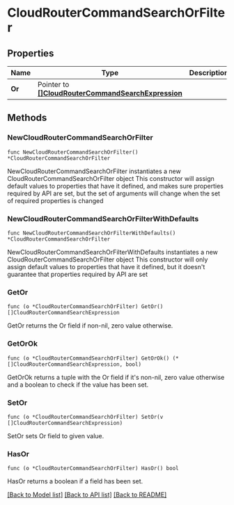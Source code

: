 # CloudRouterCommandSearchOrFilter

## Properties

Name | Type | Description | Notes
------------ | ------------- | ------------- | -------------
**Or** | Pointer to [**[]CloudRouterCommandSearchExpression**](CloudRouterCommandSearchExpression.md) |  | [optional] 

## Methods

### NewCloudRouterCommandSearchOrFilter

`func NewCloudRouterCommandSearchOrFilter() *CloudRouterCommandSearchOrFilter`

NewCloudRouterCommandSearchOrFilter instantiates a new CloudRouterCommandSearchOrFilter object
This constructor will assign default values to properties that have it defined,
and makes sure properties required by API are set, but the set of arguments
will change when the set of required properties is changed

### NewCloudRouterCommandSearchOrFilterWithDefaults

`func NewCloudRouterCommandSearchOrFilterWithDefaults() *CloudRouterCommandSearchOrFilter`

NewCloudRouterCommandSearchOrFilterWithDefaults instantiates a new CloudRouterCommandSearchOrFilter object
This constructor will only assign default values to properties that have it defined,
but it doesn't guarantee that properties required by API are set

### GetOr

`func (o *CloudRouterCommandSearchOrFilter) GetOr() []CloudRouterCommandSearchExpression`

GetOr returns the Or field if non-nil, zero value otherwise.

### GetOrOk

`func (o *CloudRouterCommandSearchOrFilter) GetOrOk() (*[]CloudRouterCommandSearchExpression, bool)`

GetOrOk returns a tuple with the Or field if it's non-nil, zero value otherwise
and a boolean to check if the value has been set.

### SetOr

`func (o *CloudRouterCommandSearchOrFilter) SetOr(v []CloudRouterCommandSearchExpression)`

SetOr sets Or field to given value.

### HasOr

`func (o *CloudRouterCommandSearchOrFilter) HasOr() bool`

HasOr returns a boolean if a field has been set.


[[Back to Model list]](../README.md#documentation-for-models) [[Back to API list]](../README.md#documentation-for-api-endpoints) [[Back to README]](../README.md)


